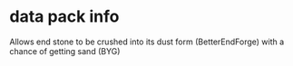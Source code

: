 # data pack info
Allows end stone to be crushed into its dust form (BetterEndForge) with a chance of getting sand (BYG)

